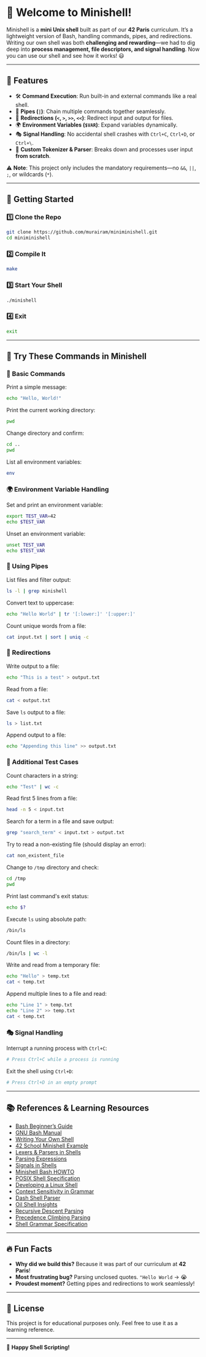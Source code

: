 # 🐚 Welcome to Minishell!

Minishell is a **mini Unix shell** built as part of our **42 Paris** curriculum. It’s a lightweight version of Bash, handling commands, pipes, and redirections. Writing our own shell was both **challenging and rewarding**—we had to dig deep into **process management, file descriptors, and signal handling**. Now you can use our shell and see how it works! 😃

---

## 🎉 Features

- 🛠️ **Command Execution**: Run built-in and external commands like a real shell.
- 🔗 **Pipes (`|`)**: Chain multiple commands together seamlessly.
- 📂 **Redirections (`<`, `>`, `>>`, `<<`)**: Redirect input and output for files.
- 🌍 **Environment Variables (`$VAR`)**: Expand variables dynamically.
- 🎭 **Signal Handling**: No accidental shell crashes with `Ctrl+C`, `Ctrl+D`, or `Ctrl+\`.
- 🚀 **Custom Tokenizer & Parser**: Breaks down and processes user input **from scratch**.

⚠️ **Note**: This project only includes the mandatory requirements—no `&&`, `||`, `;`, or wildcards (`*`).

---

## 🔽 Getting Started

### 1️⃣ Clone the Repo
```bash
git clone https://github.com/murairam/miniminishell.git
cd miniminishell
```

### 2️⃣ Compile It
```bash
make
```

### 3️⃣ Start Your Shell
```bash
./minishell
```

### 4️⃣ Exit
```bash
exit
```

---

## 🚀 Try These Commands in Minishell

### 📢 Basic Commands

Print a simple message:
```bash
echo "Hello, World!"
```

Print the current working directory:
```bash
pwd
```

Change directory and confirm:
```bash
cd ..
pwd
```

List all environment variables:
```bash
env
```

### 🌍 Environment Variable Handling

Set and print an environment variable:
```bash
export TEST_VAR=42
echo $TEST_VAR
```

Unset an environment variable:
```bash
unset TEST_VAR
echo $TEST_VAR
```

### 🔗 Using Pipes

List files and filter output:
```bash
ls -l | grep minishell
```

Convert text to uppercase:
```bash
echo "Hello World" | tr '[:lower:]' '[:upper:]'
```

Count unique words from a file:
```bash
cat input.txt | sort | uniq -c
```

### 📂 Redirections

Write output to a file:
```bash
echo "This is a test" > output.txt
```

Read from a file:
```bash
cat < output.txt
```

Save `ls` output to a file:
```bash
ls > list.txt
```

Append output to a file:
```bash
echo "Appending this line" >> output.txt
```

### 🧪 Additional Test Cases

Count characters in a string:
```bash
echo "Test" | wc -c
```

Read first 5 lines from a file:
```bash
head -n 5 < input.txt
```

Search for a term in a file and save output:
```bash
grep "search_term" < input.txt > output.txt
```

Try to read a non-existing file (should display an error):
```bash
cat non_existent_file
```

Change to `/tmp` directory and check:
```bash
cd /tmp
pwd
```

Print last command's exit status:
```bash
echo $?
```

Execute `ls` using absolute path:
```bash
/bin/ls
```

Count files in a directory:
```bash
/bin/ls | wc -l
```

Write and read from a temporary file:
```bash
echo "Hello" > temp.txt
cat < temp.txt
```

Append multiple lines to a file and read:
```bash
echo "Line 1" > temp.txt
echo "Line 2" >> temp.txt
cat < temp.txt
```

### 🎭 Signal Handling

Interrupt a running process with `Ctrl+C`:
```bash
# Press Ctrl+C while a process is running
```

Exit the shell using `Ctrl+D`:
```bash
# Press Ctrl+D in an empty prompt
```

---

## 📚 References & Learning Resources

- [Bash Beginner’s Guide](https://tldp.org/LDP/Bash-Beginners-Guide/html/index.html)
- [GNU Bash Manual](https://www.gnu.org/software/bash/manual/bash.html)
- [Writing Your Own Shell](https://www.cs.purdue.edu/homes/grr/SystemsProgrammingBook/Book/Chapter5-WritingYourOwnShell.pdf)
- [42 School Minishell Example](https://github.com/twagger/minishell)
- [Lexers & Parsers in Shells](https://trove.assistants.epita.fr/docs/42sh/lexer-parser)
- [Parsing Expressions](https://eli.thegreenplace.net/2012/08/02/parsing-expressions-by-precedence-climbing)
- [Signals in Shells](https://github.com/mcombeau/minishell/blob/main/sources/signals/signal.c)
- [Minishell Bash HOWTO](https://tldp.org/HOWTO/Bash-Prog-Intro-HOWTO.html)
- [POSIX Shell Specification](https://pubs.opengroup.org/onlinepubs/9699919799/utilities/V3_chap02.html#tag_18_10)
- [Developing a Linux Shell](https://www.geeksforgeeks.org/developing-linux-based-shell/)
- [Context Sensitivity in Grammar](https://eli.thegreenplace.net/2007/11/24/the-context-sensitivity-of-cs-grammar)
- [Dash Shell Parser](https://git.kernel.org/pub/scm/utils/dash/dash.git/tree/src/parser.c)
- [Oil Shell Insights](https://www.oilshell.org/blog/2019/02/07.html)
- [Recursive Descent Parsing](https://eli.thegreenplace.net/2009/03/20/a-recursive-descent-parser-with-an-infix-expression-evaluator)
- [Precedence Climbing Parsing](https://eli.thegreenplace.net/2012/08/02/parsing-expressions-by-precedence-climbing)
- [Shell Grammar Specification](https://pubs.opengroup.org/onlinepubs/9699919799/utilities/V3_chap02.html#tag_18_10)

---

## 🔥 Fun Facts

- **Why did we build this?** Because it was part of our curriculum at **42 Paris**!
- **Most frustrating bug?** Parsing unclosed quotes. `"Hello World` -> 😭
- **Proudest moment?** Getting pipes and redirections to work seamlessly!

---

## 🐝 License

This project is for educational purposes only. Feel free to use it as a learning reference.

---

🚀 **Happy Shell Scripting!**
